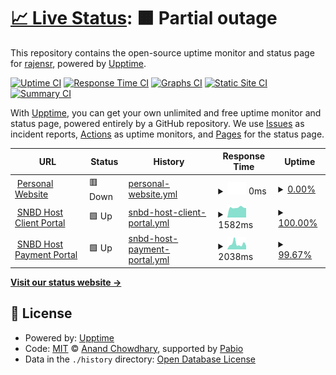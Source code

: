 # [📈 Live Status](https://rajensr.github.io/personal_uptime_monitor): <!--live status--> **🟧 Partial outage**

This repository contains the open-source uptime monitor and status page for [rajensr](https://rajensr.github.io/personal_uptime_monitor), powered by [Upptime](https://github.com/upptime/upptime).

[![Uptime CI](https://github.com/rajensr/personal_uptime_monitor/workflows/Uptime%20CI/badge.svg)](https://github.com/rajensr/personal_uptime_monitor/actions?query=workflow%3A%22Uptime+CI%22)
[![Response Time CI](https://github.com/rajensr/personal_uptime_monitor/workflows/Response%20Time%20CI/badge.svg)](https://github.com/rajensr/personal_uptime_monitor/actions?query=workflow%3A%22Response+Time+CI%22)
[![Graphs CI](https://github.com/rajensr/personal_uptime_monitor/workflows/Graphs%20CI/badge.svg)](https://github.com/rajensr/personal_uptime_monitor/actions?query=workflow%3A%22Graphs+CI%22)
[![Static Site CI](https://github.com/rajensr/personal_uptime_monitor/workflows/Static%20Site%20CI/badge.svg)](https://github.com/rajensr/personal_uptime_monitor/actions?query=workflow%3A%22Static+Site+CI%22)
[![Summary CI](https://github.com/rajensr/personal_uptime_monitor/workflows/Summary%20CI/badge.svg)](https://github.com/rajensr/personal_uptime_monitor/actions?query=workflow%3A%22Summary+CI%22)

With [Upptime](https://upptime.js.org), you can get your own unlimited and free uptime monitor and status page, powered entirely by a GitHub repository. We use [Issues](https://github.com/rajensr/personal_uptime_monitor/issues) as incident reports, [Actions](https://github.com/rajensr/personal_uptime_monitor/actions) as uptime monitors, and [Pages](https://rajensr.github.io/personal_uptime_monitor) for the status page.

<!--start: status pages-->
<!-- This summary is generated by Upptime (https://github.com/upptime/upptime) -->
<!-- Do not edit this manually, your changes will be overwritten -->
<!-- prettier-ignore -->
| URL | Status | History | Response Time | Uptime |
| --- | ------ | ------- | ------------- | ------ |
| <img alt="" src="https://icons.duckduckgo.com/ip3/rajensikder.com.ico" height="13"> [Personal Website](https://rajensikder.com/) | 🟥 Down | [personal-website.yml](https://github.com/rajensr/personal_uptime_monitor/commits/HEAD/history/personal-website.yml) | <details><summary><img alt="Response time graph" src="./graphs/personal-website/response-time-week.png" height="20"> 0ms</summary><br><a href="https://uptime.rajensikder.com/history/personal-website"><img alt="Response time 0" src="https://img.shields.io/endpoint?url=https%3A%2F%2Fraw.githubusercontent.com%2Frajensr%2Fpersonal_uptime_monitor%2FHEAD%2Fapi%2Fpersonal-website%2Fresponse-time.json"></a><br><a href="https://uptime.rajensikder.com/history/personal-website"><img alt="24-hour response time 0" src="https://img.shields.io/endpoint?url=https%3A%2F%2Fraw.githubusercontent.com%2Frajensr%2Fpersonal_uptime_monitor%2FHEAD%2Fapi%2Fpersonal-website%2Fresponse-time-day.json"></a><br><a href="https://uptime.rajensikder.com/history/personal-website"><img alt="7-day response time 0" src="https://img.shields.io/endpoint?url=https%3A%2F%2Fraw.githubusercontent.com%2Frajensr%2Fpersonal_uptime_monitor%2FHEAD%2Fapi%2Fpersonal-website%2Fresponse-time-week.json"></a><br><a href="https://uptime.rajensikder.com/history/personal-website"><img alt="30-day response time 0" src="https://img.shields.io/endpoint?url=https%3A%2F%2Fraw.githubusercontent.com%2Frajensr%2Fpersonal_uptime_monitor%2FHEAD%2Fapi%2Fpersonal-website%2Fresponse-time-month.json"></a><br><a href="https://uptime.rajensikder.com/history/personal-website"><img alt="1-year response time 0" src="https://img.shields.io/endpoint?url=https%3A%2F%2Fraw.githubusercontent.com%2Frajensr%2Fpersonal_uptime_monitor%2FHEAD%2Fapi%2Fpersonal-website%2Fresponse-time-year.json"></a></details> | <details><summary><a href="https://uptime.rajensikder.com/history/personal-website">0.00%</a></summary><a href="https://uptime.rajensikder.com/history/personal-website"><img alt="All-time uptime 0.00%" src="https://img.shields.io/endpoint?url=https%3A%2F%2Fraw.githubusercontent.com%2Frajensr%2Fpersonal_uptime_monitor%2FHEAD%2Fapi%2Fpersonal-website%2Fuptime.json"></a><br><a href="https://uptime.rajensikder.com/history/personal-website"><img alt="24-hour uptime 0.00%" src="https://img.shields.io/endpoint?url=https%3A%2F%2Fraw.githubusercontent.com%2Frajensr%2Fpersonal_uptime_monitor%2FHEAD%2Fapi%2Fpersonal-website%2Fuptime-day.json"></a><br><a href="https://uptime.rajensikder.com/history/personal-website"><img alt="7-day uptime 0.00%" src="https://img.shields.io/endpoint?url=https%3A%2F%2Fraw.githubusercontent.com%2Frajensr%2Fpersonal_uptime_monitor%2FHEAD%2Fapi%2Fpersonal-website%2Fuptime-week.json"></a><br><a href="https://uptime.rajensikder.com/history/personal-website"><img alt="30-day uptime 0.00%" src="https://img.shields.io/endpoint?url=https%3A%2F%2Fraw.githubusercontent.com%2Frajensr%2Fpersonal_uptime_monitor%2FHEAD%2Fapi%2Fpersonal-website%2Fuptime-month.json"></a><br><a href="https://uptime.rajensikder.com/history/personal-website"><img alt="1-year uptime 0.00%" src="https://img.shields.io/endpoint?url=https%3A%2F%2Fraw.githubusercontent.com%2Frajensr%2Fpersonal_uptime_monitor%2FHEAD%2Fapi%2Fpersonal-website%2Fuptime-year.json"></a></details>
| <img alt="" src="https://icons.duckduckgo.com/ip3/app.snbdhost.com.ico" height="13"> [SNBD Host Client Portal](https://app.snbdhost.com/) | 🟩 Up | [snbd-host-client-portal.yml](https://github.com/rajensr/personal_uptime_monitor/commits/HEAD/history/snbd-host-client-portal.yml) | <details><summary><img alt="Response time graph" src="./graphs/snbd-host-client-portal/response-time-week.png" height="20"> 1582ms</summary><br><a href="https://uptime.rajensikder.com/history/snbd-host-client-portal"><img alt="Response time 2255" src="https://img.shields.io/endpoint?url=https%3A%2F%2Fraw.githubusercontent.com%2Frajensr%2Fpersonal_uptime_monitor%2FHEAD%2Fapi%2Fsnbd-host-client-portal%2Fresponse-time.json"></a><br><a href="https://uptime.rajensikder.com/history/snbd-host-client-portal"><img alt="24-hour response time 1681" src="https://img.shields.io/endpoint?url=https%3A%2F%2Fraw.githubusercontent.com%2Frajensr%2Fpersonal_uptime_monitor%2FHEAD%2Fapi%2Fsnbd-host-client-portal%2Fresponse-time-day.json"></a><br><a href="https://uptime.rajensikder.com/history/snbd-host-client-portal"><img alt="7-day response time 1582" src="https://img.shields.io/endpoint?url=https%3A%2F%2Fraw.githubusercontent.com%2Frajensr%2Fpersonal_uptime_monitor%2FHEAD%2Fapi%2Fsnbd-host-client-portal%2Fresponse-time-week.json"></a><br><a href="https://uptime.rajensikder.com/history/snbd-host-client-portal"><img alt="30-day response time 2255" src="https://img.shields.io/endpoint?url=https%3A%2F%2Fraw.githubusercontent.com%2Frajensr%2Fpersonal_uptime_monitor%2FHEAD%2Fapi%2Fsnbd-host-client-portal%2Fresponse-time-month.json"></a><br><a href="https://uptime.rajensikder.com/history/snbd-host-client-portal"><img alt="1-year response time 2255" src="https://img.shields.io/endpoint?url=https%3A%2F%2Fraw.githubusercontent.com%2Frajensr%2Fpersonal_uptime_monitor%2FHEAD%2Fapi%2Fsnbd-host-client-portal%2Fresponse-time-year.json"></a></details> | <details><summary><a href="https://uptime.rajensikder.com/history/snbd-host-client-portal">100.00%</a></summary><a href="https://uptime.rajensikder.com/history/snbd-host-client-portal"><img alt="All-time uptime 100.00%" src="https://img.shields.io/endpoint?url=https%3A%2F%2Fraw.githubusercontent.com%2Frajensr%2Fpersonal_uptime_monitor%2FHEAD%2Fapi%2Fsnbd-host-client-portal%2Fuptime.json"></a><br><a href="https://uptime.rajensikder.com/history/snbd-host-client-portal"><img alt="24-hour uptime 100.00%" src="https://img.shields.io/endpoint?url=https%3A%2F%2Fraw.githubusercontent.com%2Frajensr%2Fpersonal_uptime_monitor%2FHEAD%2Fapi%2Fsnbd-host-client-portal%2Fuptime-day.json"></a><br><a href="https://uptime.rajensikder.com/history/snbd-host-client-portal"><img alt="7-day uptime 100.00%" src="https://img.shields.io/endpoint?url=https%3A%2F%2Fraw.githubusercontent.com%2Frajensr%2Fpersonal_uptime_monitor%2FHEAD%2Fapi%2Fsnbd-host-client-portal%2Fuptime-week.json"></a><br><a href="https://uptime.rajensikder.com/history/snbd-host-client-portal"><img alt="30-day uptime 100.00%" src="https://img.shields.io/endpoint?url=https%3A%2F%2Fraw.githubusercontent.com%2Frajensr%2Fpersonal_uptime_monitor%2FHEAD%2Fapi%2Fsnbd-host-client-portal%2Fuptime-month.json"></a><br><a href="https://uptime.rajensikder.com/history/snbd-host-client-portal"><img alt="1-year uptime 100.00%" src="https://img.shields.io/endpoint?url=https%3A%2F%2Fraw.githubusercontent.com%2Frajensr%2Fpersonal_uptime_monitor%2FHEAD%2Fapi%2Fsnbd-host-client-portal%2Fuptime-year.json"></a></details>
| <img alt="" src="https://icons.duckduckgo.com/ip3/securepayment.snbdhost.com.ico" height="13"> [SNBD Host Payment Portal](https://securepayment.snbdhost.com) | 🟩 Up | [snbd-host-payment-portal.yml](https://github.com/rajensr/personal_uptime_monitor/commits/HEAD/history/snbd-host-payment-portal.yml) | <details><summary><img alt="Response time graph" src="./graphs/snbd-host-payment-portal/response-time-week.png" height="20"> 2038ms</summary><br><a href="https://uptime.rajensikder.com/history/snbd-host-payment-portal"><img alt="Response time 2022" src="https://img.shields.io/endpoint?url=https%3A%2F%2Fraw.githubusercontent.com%2Frajensr%2Fpersonal_uptime_monitor%2FHEAD%2Fapi%2Fsnbd-host-payment-portal%2Fresponse-time.json"></a><br><a href="https://uptime.rajensikder.com/history/snbd-host-payment-portal"><img alt="24-hour response time 4321" src="https://img.shields.io/endpoint?url=https%3A%2F%2Fraw.githubusercontent.com%2Frajensr%2Fpersonal_uptime_monitor%2FHEAD%2Fapi%2Fsnbd-host-payment-portal%2Fresponse-time-day.json"></a><br><a href="https://uptime.rajensikder.com/history/snbd-host-payment-portal"><img alt="7-day response time 2038" src="https://img.shields.io/endpoint?url=https%3A%2F%2Fraw.githubusercontent.com%2Frajensr%2Fpersonal_uptime_monitor%2FHEAD%2Fapi%2Fsnbd-host-payment-portal%2Fresponse-time-week.json"></a><br><a href="https://uptime.rajensikder.com/history/snbd-host-payment-portal"><img alt="30-day response time 2022" src="https://img.shields.io/endpoint?url=https%3A%2F%2Fraw.githubusercontent.com%2Frajensr%2Fpersonal_uptime_monitor%2FHEAD%2Fapi%2Fsnbd-host-payment-portal%2Fresponse-time-month.json"></a><br><a href="https://uptime.rajensikder.com/history/snbd-host-payment-portal"><img alt="1-year response time 2022" src="https://img.shields.io/endpoint?url=https%3A%2F%2Fraw.githubusercontent.com%2Frajensr%2Fpersonal_uptime_monitor%2FHEAD%2Fapi%2Fsnbd-host-payment-portal%2Fresponse-time-year.json"></a></details> | <details><summary><a href="https://uptime.rajensikder.com/history/snbd-host-payment-portal">99.67%</a></summary><a href="https://uptime.rajensikder.com/history/snbd-host-payment-portal"><img alt="All-time uptime 99.28%" src="https://img.shields.io/endpoint?url=https%3A%2F%2Fraw.githubusercontent.com%2Frajensr%2Fpersonal_uptime_monitor%2FHEAD%2Fapi%2Fsnbd-host-payment-portal%2Fuptime.json"></a><br><a href="https://uptime.rajensikder.com/history/snbd-host-payment-portal"><img alt="24-hour uptime 100.00%" src="https://img.shields.io/endpoint?url=https%3A%2F%2Fraw.githubusercontent.com%2Frajensr%2Fpersonal_uptime_monitor%2FHEAD%2Fapi%2Fsnbd-host-payment-portal%2Fuptime-day.json"></a><br><a href="https://uptime.rajensikder.com/history/snbd-host-payment-portal"><img alt="7-day uptime 99.67%" src="https://img.shields.io/endpoint?url=https%3A%2F%2Fraw.githubusercontent.com%2Frajensr%2Fpersonal_uptime_monitor%2FHEAD%2Fapi%2Fsnbd-host-payment-portal%2Fuptime-week.json"></a><br><a href="https://uptime.rajensikder.com/history/snbd-host-payment-portal"><img alt="30-day uptime 99.28%" src="https://img.shields.io/endpoint?url=https%3A%2F%2Fraw.githubusercontent.com%2Frajensr%2Fpersonal_uptime_monitor%2FHEAD%2Fapi%2Fsnbd-host-payment-portal%2Fuptime-month.json"></a><br><a href="https://uptime.rajensikder.com/history/snbd-host-payment-portal"><img alt="1-year uptime 99.28%" src="https://img.shields.io/endpoint?url=https%3A%2F%2Fraw.githubusercontent.com%2Frajensr%2Fpersonal_uptime_monitor%2FHEAD%2Fapi%2Fsnbd-host-payment-portal%2Fuptime-year.json"></a></details>

<!--end: status pages-->

[**Visit our status website →**](https://rajensr.github.io/personal_uptime_monitor)

## 📄 License

- Powered by: [Upptime](https://github.com/upptime/upptime)
- Code: [MIT](./LICENSE) © [Anand Chowdhary](https://anandchowdhary.com), supported by [Pabio](https://pabio.com)
- Data in the `./history` directory: [Open Database License](https://opendatacommons.org/licenses/odbl/1-0/)

